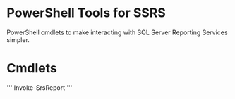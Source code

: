 PowerShell Tools for SSRS
=========
PowerShell cmdlets to make interacting with SQL Server Reporting Services simpler.

Cmdlets
=========
'''
Invoke-SrsReport
'''
